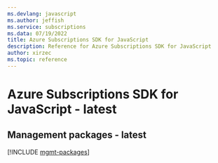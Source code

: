```yaml
---
ms.devlang: javascript
ms.author: jeffish
ms.service: subscriptions
ms.data: 07/19/2022
title: Azure Subscriptions SDK for JavaScript
description: Reference for Azure Subscriptions SDK for JavaScript
author: xirzec
ms.topic: reference
---
```

# Azure Subscriptions SDK for JavaScript - latest

## Management packages - latest
[!INCLUDE [mgmt-packages](subscriptions-mgmt-index.md)]
